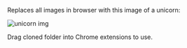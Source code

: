 Replaces all images in browser with this image of a unicorn:

![unicorn img](http://67.media.tumblr.com/30b1b0d0a42bca3759610242a1ff0348/tumblr_nnjxy1GQAA1tpo3v2o1_540.jpg")

Drag cloned folder into Chrome extensions to use.

